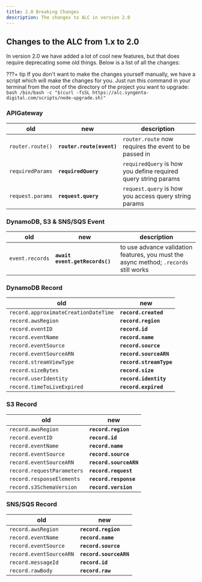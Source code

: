 ```yaml
---
title: 2.0 Breaking Changes
description: The changes to ALC in version 2.0
---
```


## Changes to the ALC from 1.x to 2.0

In version 2.0 we have added a lot of cool new features, but that does require deprecating some old things. Below is a list of all the changes:

???+ tip
    If you don't want to make the changes yourself manually, we have a script which will make the changes for you. Just run this command in your terminal from the root of the directory of the project you want to upgrade:
    ```bash
    /bin/bash -c "$(curl -fsSL https://alc.syngenta-digital.com/scripts/node-upgrade.sh)"
    ```

### APIGateway

| old              | new                      | description                                                    |
|------------------|--------------------------|----------------------------------------------------------------|
| `router.route()` | **`router.route(event)`**| `router.route` now requires the event to be passed in          |
| `requiredParams` | **`requiredQuery`**      | `requiredQuery` is how you define required query string params |
| `request.params` | **`request.query`**      | `request.query` is how you access query string params          |

### DynamoDB, S3 & SNS/SQS Event

| old              | new                           | description                                                                           |
|------------------|-------------------------------|---------------------------------------------------------------------------------------|
| `event.records`  | **`await event.getRecords()`**| to use advance validation features, you must the async method; `.records` still works |


### DynamoDB Record

| old                                   | new                    |
|---------------------------------------|------------------------|
| `record.approximateCreationDateTime`  | **`record.created`**   |
| `record.awsRegion`                    | **`record.region`**    |
| `record.eventID`                      | **`record.id`**        |
| `record.eventName`                    | **`record.name`**      |
| `record.eventSource`                  | **`record.source`**    |
| `record.eventSourceARN`               | **`record.sourceARN`** |
| `record.streamViewType`               | **`record.streamType`**|
| `record.sizeBytes`                    | **`record.size`**      |
| `record.userIdentity`                 | **`record.identity`**  |
| `record.timeToLiveExpired`            | **`record.expired`**   |

### S3 Record

| old                                   | new                    |
|---------------------------------------|------------------------|
| `record.awsRegion`                    | **`record.region`**    |
| `record.eventID`                      | **`record.id`**        |
| `record.eventName`                    | **`record.name`**      |
| `record.eventSource`                  | **`record.source`**    |
| `record.eventSourceARN`               | **`record.sourceARN`** |
| `record.requestParameters`            | **`record.request`**   |
| `record.responseElements`             | **`record.response`**  |
| `record.s3SchemaVersion`              | **`record.version`**   |

### SNS/SQS Record

| old                                   | new                    |
|---------------------------------------|------------------------|
| `record.awsRegion`                    | **`record.region`**    |
| `record.eventName`                    | **`record.name`**      |
| `record.eventSource`                  | **`record.source`**    |
| `record.eventSourceARN`               | **`record.sourceARN`** |
| `record.messageId`                    | **`record.id`**        |
| `record.rawBody`                      | **`record.raw`**       |
